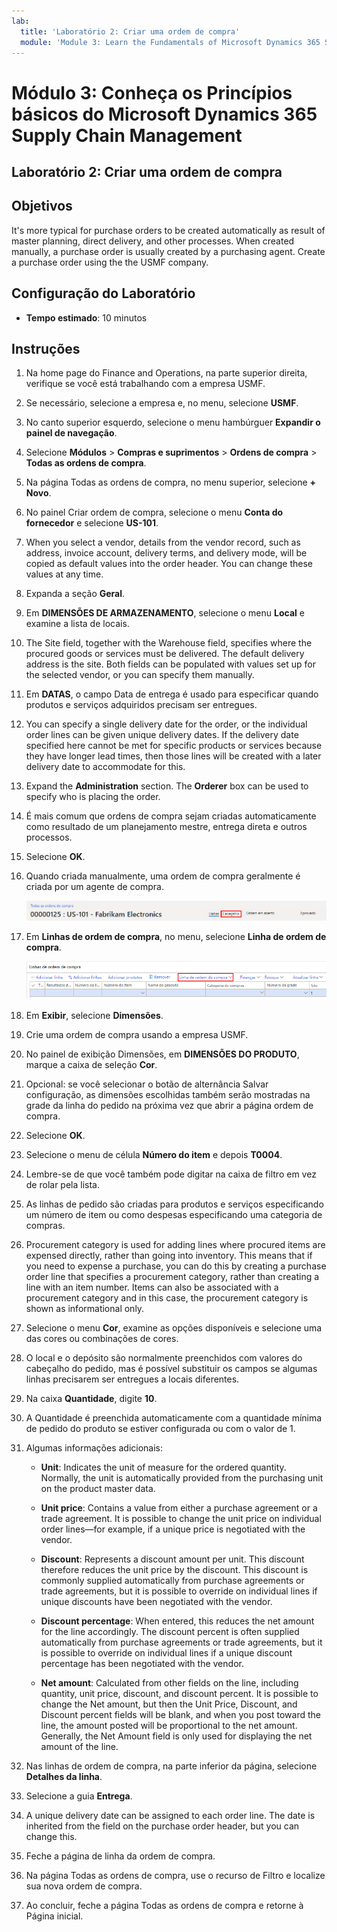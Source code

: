 ```yaml
---
lab:
  title: 'Laboratório 2: Criar uma ordem de compra'
  module: 'Module 3: Learn the Fundamentals of Microsoft Dynamics 365 Supply Chain Management'
---
```


# <a name="module-3-learn-the-fundamentals-of-microsoft-dynamics-365-supply-chain-management"></a>Módulo 3: Conheça os Princípios básicos do Microsoft Dynamics 365 Supply Chain Management

## <a name="lab-2---create-a-purchase-order"></a>Laboratório 2: Criar uma ordem de compra

## <a name="objectives"></a>Objetivos

It's more typical for purchase orders to be created automatically as result of master planning, direct delivery, and other processes. When created manually, a purchase order is usually created by a purchasing agent. Create a purchase order using the the USMF company.

## <a name="lab-setup"></a>Configuração do Laboratório

   - **Tempo estimado**: 10 minutos

## <a name="instructions"></a>Instruções

1. Na home page do Finance and Operations, na parte superior direita, verifique se você está trabalhando com a empresa USMF.

1. Se necessário, selecione a empresa e, no menu, selecione **USMF**.

1. No canto superior esquerdo, selecione o menu hambúrguer **Expandir o painel de navegação**.

1. Selecione **Módulos** > **Compras e suprimentos** > **Ordens de compra** > **Todas as ordens de compra**.

1. Na página Todas as ordens de compra, no menu superior, selecione **+ Novo**.

1. No painel Criar ordem de compra, selecione o menu **Conta do fornecedor** e selecione **US-101**.

1. When you select a vendor, details from the vendor record, such as address, invoice account, delivery terms, and delivery mode, will be copied as default values into the order header. You can change these values at any time.

1. Expanda a seção **Geral**.

1. Em **DIMENSÕES DE ARMAZENAMENTO**, selecione o menu **Local** e examine a lista de locais.

1. The Site field, together with the Warehouse field, specifies where the procured goods or services must be delivered. The default delivery address is the site. Both fields can be populated with values set up for the selected vendor, or you can specify them manually.

1. Em **DATAS**, o campo Data de entrega é usado para especificar quando produtos e serviços adquiridos precisam ser entregues.

1. You can specify a single delivery date for the order, or the individual order lines can be given unique delivery dates. If the delivery date specified here cannot be met for specific products or services because they have longer lead times, then those lines will be created with a later delivery date to accommodate for this.

1. Expand the <bpt id="p1">**</bpt>Administration<ept id="p1">**</ept> section. The <bpt id="p1">**</bpt>Orderer<ept id="p1">**</ept> box can be used to specify who is placing the order.

1. É mais comum que ordens de compra sejam criadas automaticamente como resultado de um planejamento mestre, entrega direta e outros processos.

1. Selecione **OK**.

1. Quando criada manualmente, uma ordem de compra geralmente é criada por um agente de compra.

    ![Imagem da tela exibindo o local do menu Cabeçalho](./media/lp1-m3-purchase-order-header-option.png)

1. Em **Linhas de ordem de compra**, no menu, selecione **Linha de ordem de compra**.

    ![Imagem da tela mostrando o local da opção do menu da linha da ordem de compra](./media/lp1-m3-purchase-order-purchase-order-line-menu.png)

1. Em **Exibir**, selecione **Dimensões**.

1. Crie uma ordem de compra usando a empresa USMF.

1. No painel de exibição Dimensões, em **DIMENSÕES DO PRODUTO**, marque a caixa de seleção **Cor**.

1. Opcional: se você selecionar o botão de alternância Salvar configuração, as dimensões escolhidas também serão mostradas na grade da linha do pedido na próxima vez que abrir a página ordem de compra.

1. Selecione **OK**.

1. Selecione o menu de célula **Número do item** e depois **T0004**.

1. Lembre-se de que você também pode digitar na caixa de filtro em vez de rolar pela lista.

1. As linhas de pedido são criadas para produtos e serviços especificando um número de item ou como despesas especificando uma categoria de compras.

1. Procurement category is used for adding lines where procured items are expensed directly, rather than going into inventory. This means that if you need to expense a purchase, you can do this by creating a purchase order line that specifies a procurement category, rather than creating a line with an item number. Items can also be associated with a procurement category and in this case, the procurement category is shown as informational only.

1. Selecione o menu **Cor**, examine as opções disponíveis e selecione uma das cores ou combinações de cores.

1. O local e o depósito são normalmente preenchidos com valores do cabeçalho do pedido, mas é possível substituir os campos se algumas linhas precisarem ser entregues a locais diferentes.

1. Na caixa **Quantidade**, digite **10**.

1. A Quantidade é preenchida automaticamente com a quantidade mínima de pedido do produto se estiver configurada ou com o valor de 1.

1. Algumas informações adicionais:

    - <bpt id="p1">**</bpt>Unit<ept id="p1">**</ept>: Indicates the unit of measure for the ordered quantity. Normally, the unit is automatically provided from the purchasing unit on the product master data.

    - <bpt id="p1">**</bpt>Unit price<ept id="p1">**</ept>: Contains a value from either a purchase agreement or a trade agreement. It is possible to change the unit price on individual order lines—for example, if a unique price is negotiated with the vendor.

    - <bpt id="p1">**</bpt>Discount<ept id="p1">**</ept>: Represents a discount amount per unit. This discount therefore reduces the unit price by the discount. This discount is commonly supplied automatically from purchase agreements or trade agreements, but it is possible to override on individual lines if unique discounts have been negotiated with the vendor.

    - <bpt id="p1">**</bpt>Discount percentage<ept id="p1">**</ept>: When entered, this reduces the net amount for the line accordingly. The discount percent is often supplied automatically from purchase agreements or trade agreements, but it is possible to override on individual lines if a unique discount percentage has been negotiated with the vendor.

    - <bpt id="p1">**</bpt>Net amount<ept id="p1">**</ept>: Calculated from other fields on the line, including quantity, unit price, discount, and discount percent. It is possible to change the Net amount, but then the Unit Price, Discount, and Discount percent fields will be blank, and when you post toward the line, the amount posted will be proportional to the net amount. Generally, the Net Amount field is only used for displaying the net amount of the line.

1. Nas linhas de ordem de compra, na parte inferior da página, selecione **Detalhes da linha**.

1. Selecione a guia **Entrega**.

1. A unique delivery date can be assigned to each order line. The date is inherited from the field on the purchase order header, but you can change this.

1. Feche a página de linha da ordem de compra.

1. Na página Todas as ordens de compra, use o recurso de Filtro e localize sua nova ordem de compra.

1. Ao concluir, feche a página Todas as ordens de compra e retorne à Página inicial.
